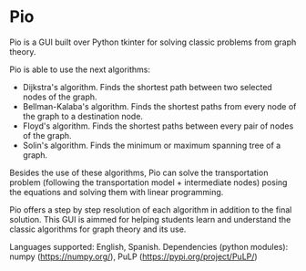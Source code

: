 # Pio
Pio is a GUI built over Python tkinter for solving classic problems from graph theory.

Pio is able to use the next algorithms:
- Dijkstra's algorithm. Finds the shortest path between two selected nodes of the graph.
- Bellman-Kalaba's algorithm. Finds the shortest paths from every node of the graph to a destination node.
- Floyd's algorithm. Finds the shortest paths between every pair of nodes of the graph.
- Solin's algorithm. Finds the minimum or maximum spanning tree of a graph.

Besides the use of these algorithms, Pio can solve the transportation problem (following the transportation model + intermediate nodes) posing the equations and solving them with linear programming.

Pio offers a step by step resolution of each algorithm in addition to the final solution. This GUI is aimmed for helping students learn and understand the classic algorithms for graph theory and its use.

Languages supported: English, Spanish.
Dependencies (python modules): numpy (https://numpy.org/), PuLP (https://pypi.org/project/PuLP/)

